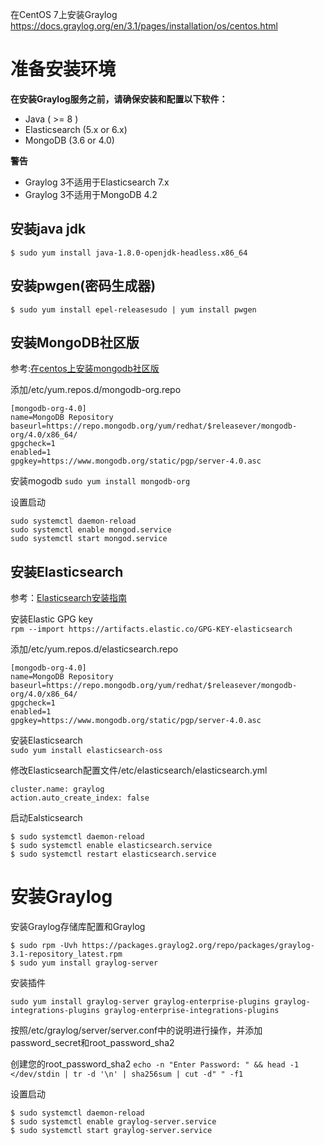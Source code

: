 在CentOS 7上安装Graylog   
https://docs.graylog.org/en/3.1/pages/installation/os/centos.html   

# 准备安装环境

**在安装Graylog服务之前，请确保安装和配置以下软件：**
* Java ( >= 8 )
* Elasticsearch (5.x or 6.x)
* MongoDB (3.6 or 4.0)

**警告**  
* Graylog 3不适用于Elasticsearch 7.x  
* Graylog 3不适用于MongoDB 4.2  

## 安装java jdk
`$ sudo yum install java-1.8.0-openjdk-headless.x86_64`

## 安装pwgen(密码生成器)
`$ sudo yum install epel-releasesudo | yum install pwgen`

## 安装MongoDB社区版

参考:[在centos上安装mongodb社区版](https://www.puhua.net/blog/posts/2019/12/14/%E5%9C%A8CentOS%E4%B8%8A%E5%AE%89%E8%A3%85MongoDB%E7%A4%BE%E5%8C%BA%E7%89%88.html)

添加/etc/yum.repos.d/mongodb-org.repo  
```
[mongodb-org-4.0]  
name=MongoDB Repository  
baseurl=https://repo.mongodb.org/yum/redhat/$releasever/mongodb-org/4.0/x86_64/  
gpgcheck=1  
enabled=1  
gpgkey=https://www.mongodb.org/static/pgp/server-4.0.asc   
```

安装mogodb
`sudo yum install mongodb-org`

设置启动
```
sudo systemctl daemon-reload  
sudo systemctl enable mongod.service  
sudo systemctl start mongod.service   
```  
 

## 安装Elasticsearch
参考：[Elasticsearch安装指南](https://www.puhua.net/blog/posts/2019/12/15/Elasticsearch%E5%AE%89%E8%A3%85%E6%8C%87%E5%8D%97.html)

安装Elastic GPG key  
`rpm --import https://artifacts.elastic.co/GPG-KEY-elasticsearch`  

添加/etc/yum.repos.d/elasticsearch.repo   
```
[mongodb-org-4.0]
name=MongoDB Repository
baseurl=https://repo.mongodb.org/yum/redhat/$releasever/mongodb-org/4.0/x86_64/
gpgcheck=1
enabled=1
gpgkey=https://www.mongodb.org/static/pgp/server-4.0.asc
```

安装Elasticsearch  
`sudo yum install elasticsearch-oss`

修改Elasticsearch配置文件/etc/elasticsearch/elasticsearch.yml
```
cluster.name: graylog
action.auto_create_index: false
```

启动Ealsticsearch
```
$ sudo systemctl daemon-reload
$ sudo systemctl enable elasticsearch.service
$ sudo systemctl restart elasticsearch.service
```

# 安装Graylog

安装Graylog存储库配置和Graylog
```
$ sudo rpm -Uvh https://packages.graylog2.org/repo/packages/graylog-3.1-repository_latest.rpm
$ sudo yum install graylog-server
```

安装插件
```
sudo yum install graylog-server graylog-enterprise-plugins graylog-integrations-plugins graylog-enterprise-integrations-plugins
```

按照/etc/graylog/server/server.conf中的说明进行操作，并添加password_secret和root_password_sha2

创建您的root_password_sha2
`echo -n "Enter Password: " && head -1 </dev/stdin | tr -d '\n' | sha256sum | cut -d" " -f1`

设置启动
```
$ sudo systemctl daemon-reload
$ sudo systemctl enable graylog-server.service
$ sudo systemctl start graylog-server.service
```
